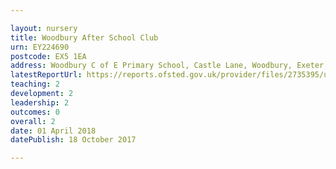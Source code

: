 ```yaml
---

layout: nursery
title: Woodbury After School Club
urn: EY224690
postcode: EX5 1EA
address: Woodbury C of E Primary School, Castle Lane, Woodbury, Exeter, Devon, EX5 1EA
latestReportUrl: https://reports.ofsted.gov.uk/provider/files/2735395/urn/EY224690.pdf
teaching: 2
development: 2
leadership: 2
outcomes: 0
overall: 2
date: 01 April 2018 
datePublish: 18 October 2017

---
```

